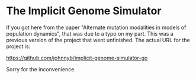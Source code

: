 # The Implicit Genome Simulator

If you got here from the paper "Alternate mutation modalities in models of population dynamics", that was due to a typo on my part.  This was a previous version of the project that went unfinished.  The actual URL for the project is:

https://github.com/johnnyb/implicit-genome-simulator-go

Sorry for the inconvenience.
